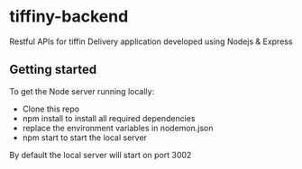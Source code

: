 # tiffiny-backend
Restful APIs for tiffin Delivery application developed using Nodejs &amp; Express

## Getting started
To get the Node server running locally:

* Clone this repo
* npm install to install all required dependencies
* replace the environment variables in nodemon.json
* npm start to start the local server

By default the local server will start on port 3002

